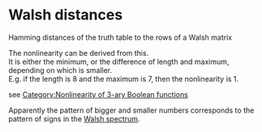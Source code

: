 # Walsh distances

Hamming distances of the truth table to the rows of a Walsh matrix

The nonlinearity can be derived from this.<br>
It is either the minimum, or the difference of length and maximum,
depending on which is smaller.<br>
E.g. if the length is 8 and the maximum is 7, then the nonlinearity is 1.

see [Category:Nonlinearity of 3-ary Boolean functions
](https://commons.wikimedia.org/wiki/Category:Nonlinearity_of_3-ary_Boolean_functions)

Apparently the pattern of bigger and smaller numbers corresponds to the pattern of signs in the [Walsh spectrum](../walsh_spectrum).
